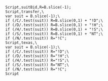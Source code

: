     Script,suitBid,R=B.slice(-1);
    Script,transfer,\
    var suit = B.slice(-1);\
    if (/C/.test(suit)) R=B.slice(0,1) + "!D";\
    if (/D/.test(suit)) R=B.slice(0,1) + "!H";\
    if (/H/.test(suit)) R=B.slice(0,1) + "!S";\
    if (/S/.test(suit)) R=B.slice(0,1) + "NT";\
    if (/N/.test(suit)) R="!C";
    Script,texas,\
    var suit = B.slice(-1);\
    if (/C/.test(suit)) R="!D";\
    if (/D/.test(suit)) R="!H";\
    if (/H/.test(suit)) R="!S";\
    if (/S/.test(suit)) R="NT";\
    if (/N/.test(suit)) R="!C";
    Script
